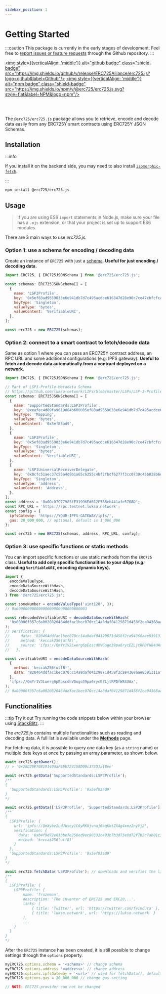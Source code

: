 ```yaml
---
sidebar_position: 1
---
```


# Getting Started

:::caution
This package is currently in the early stages of development. Feel free to [report issues or feature requests](https://github.com/ERC725Alliance/erc725.js/issues) through the Github repository.
:::

<a href="https://github.com/ERC725Alliance/erc725.js" target="_blank" rel="noopener noreferrer"><img style={{verticalAlign: 'middle'}} alt="github badge" class="shield-badge" src="https://img.shields.io/github/v/release/ERC725Alliance/erc725.js?logo=github&label=Github"/></a>
<a href="https://www.npmjs.com/package/@erc725/erc725.js" target="_blank" rel="noopener noreferrer"><img style={{verticalAlign: 'middle'}} alt="npm badge" class="shield-badge" src="https://img.shields.io/npm/v/@erc725/erc725.js.svg?style=flat&label=NPM&logo=npm"/></a>

<br/><br/>

The `@erc725/erc725.js` package allows you to retrieve, encode and decode data easily from any ERC725Y smart contracts using ERC725Y JSON Schemas.

## Installation

:::info

If you install it on the backend side, you may need to also install [`isomorphic-fetch`](https://www.npmjs.com/package/isomorphic-fetch).

:::

```bash
npm install @erc725/erc725.js
```

## Usage

> If you are using ES6 `import` statements in Node.js, make sure your file has a `.mjs` extension, or that your project is set up to support ES6 modules.

There are 3 main ways to use _erc725.js_.

### Option 1: use a schema for encoding / decoding data

Create an instance of `ERC725` with just a [schema](https://docs.lukso.tech/tools/erc725js/schemas). **Useful for just encoding / decoding data.**

```js
import ERC725, { ERC725JSONSchema } from '@erc725/erc725.js';

const schemas: ERC725JSONSchema[] = [
  {
    name: 'LSP3Profile',
    key: '0x5ef83ad9559033e6e941db7d7c495acdce616347d28e90c7ce47cbfcfcad3bc5',
    keyType: 'Singleton',
    valueType: 'bytes',
    valueContent: 'VerifiableURI',
  },
];

const erc725 = new ERC725(schemas);
```

### Option 2: connect to a smart contract to fetch/decode data

Same as option 1 where you can pass an ERC725Y contract address, an RPC URL and some additional configurations (e.g: IPFS gateway). **Useful to fetch and decode data automatically from a contract deployed on a network**.

```js
import ERC725, { ERC725JSONSchema } from '@erc725/erc725.js';

// Part of LSP3-Profile-Metadata Schema
// https://github.com/lukso-network/LIPs/blob/master/LSPs/LSP-3-Profile-Metadata.md
const schemas: ERC725JSONSchema[] = [
  {
    name: 'SupportedStandards:LSP3Profile',
    key: '0xeafec4d89fa9619884b600005ef83ad9559033e6e941db7d7c495acdce616347',
    keyType: 'Mapping',
    valueType: 'bytes',
    valueContent: '0x5ef83ad9',
  },
  {
    name: 'LSP3Profile',
    key: '0x5ef83ad9559033e6e941db7d7c495acdce616347d28e90c7ce47cbfcfcad3bc5',
    keyType: 'Singleton',
    valueType: 'bytes',
    valueContent: 'VerifiableURI',
  },
  {
    name: 'LSP1UniversalReceiverDelegate',
    key: '0x0cfc51aec37c55a4d0b1a65c6255c4bf2fbdf6277f3cc0730c45b828b6db8b47',
    keyType: 'Singleton',
    valueType: 'address',
    valueContent: 'Address',
  },
];
const address = '0x0Dc07C77985fE31996Ed612F568eb441afe5768D';
const RPC_URL = 'https://rpc.testnet.lukso.network';
const config = {
  ipfsGateway: 'https://YOUR-IPFS-GATEWAY/ipfs/',
  gas: 20_000_000, // optional, default is 1_000_000
};

const erc725 = new ERC725(schemas, address, RPC_URL, config);
```

### Option 3: use specific functions or static methods

You can import specific functions or use static methods from the `ERC725` class. **Useful to add only specific functionalities to your dApp (_e.g:_ decoding `VerifiableURI`, encoding dynamic keys).**

```js
import {
  encodeValueType,
  encodeDataSourceWithHash,
  decodeDataSourceWithHash,
} from '@erc725/erc725.js';

const someNumber = encodeValueType('uint128', 3);
// 0x00000000000000000000000000000003

const reEncodedVerifiableURI = decodeDataSourceWithHash(
  '0x00006f357c6a0020820464ddfac1bec070cc14a8daf04129871d458f2ca94368aae8391311af6361696670733a2f2f516d597231564a4c776572673670456f73636468564775676f3339706136727963455a4c6a7452504466573834554178',
);
// verification: {
//     data: '820464ddfac1bec070cc14a8daf04129871d458f2ca94368aae8391311af6361',
//     method: 'keccak256(utf8)',
//     source: 'ifps://QmYr1VJLwerg6pEoscdhVGugo39pa6rycEZLjtRPDfW84UAx'
//   },

const verifiableURI = encodeDataSourceWithHash(
  {
    method: 'keccak256(utf8)',
    data: '820464ddfac1bec070cc14a8daf04129871d458f2ca94368aae8391311af6361',
  },
  'ifps://QmYr1VJLwerg6pEoscdhVGugo39pa6rycEZLjtRPDfW84UAx',
);
// 0x00006f357c6a0020820464ddfac1bec070cc14a8daf04129871d458f2ca94368aae8391311af6361696670733a2f2f516d597231564a4c776572673670456f73636468564775676f3339706136727963455a4c6a7452504466573834554178
```

## Functionalities

:::tip Try it out
Try running the code snippets below within your browser using [StackBlitz](https://stackblitz.com/edit/erc725js-instantiation?devtoolsheight=66&file=index.js).
:::

The _erc725.js_ contains multiple functionalities such as reading and decoding data. A full list is available under the [**Methods**](./methods.md) page.

For fetching data, it is possible to query one data key (as a `string` name) or multiple data keys at once by passing an array parameter, as shown below.

```js
await erc725.getOwner();
// > '0x28D25E70819140daF65b724158D00c373D1a18ee'

await erc725.getData('SupportedStandards:LSP3Profile');
/**
{
  'SupportedStandards:LSP3Profile': '0x5ef83ad9'
}
*/

await erc725.getData(['LSP3Profile', 'SupportedStandards:LSP3Profile']);
/**
{
  LSP3Profile: {
    url: 'ipfs://QmXybv2LdJWscy1C6yRKUjvnaj6aqKktZX4g4xmz2nyYj2',
    verification: {
      data: '0xb4f9d72e83bbe7e250ed9ec80332c493b7b3d73e0d72f7b2c7ab01c39216eb1a',
      method: 'keccak256(utf8)'
    }
  },
  'SupportedStandards:LSP3Profile': '0x5ef83ad9'
}
*/

await erc725.fetchData('LSP3Profile'); // downloads and verifies the linked JSON
/**
{
  LSP3Profile: {
    LSP3Profile: {
        name: 'frozeman',
        description: 'The inventor of ERC725 and ERC20...',
        links: [
            { title: 'Twitter', url: 'https://twitter.com/feindura' },
            { title: 'lukso.network', url: 'https://lukso.network' }
        ],
        ...
    }
  }
}
*/
```

After the `ERC725` instance has been created, it is still possible to change settings through the `options` property.

```javascript
myERC725.options.schema = '<schema>' // change schema
myERC725.options.address '<address>' // change address
myERC725.options.ipfsGateway = '<url>' // used for fetchData(), default: 'https://cloudflare-ipfs.com/ipfs/'
myERC725.options.gas = 20_000_000 // change gas setting

// NOTE: ERC725.provider can not be changed
```
